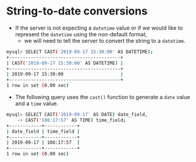 # String-to-date conversions

- If the server is not expecting a `datetime` value or if we would like to represent the `datetime` using the non-default format,
  - we will need to tell the server to convert the string to a `datetime`.

```bash
mysql> SELECT CAST('2019-09-17 15:30:00' AS DATETIME);
+-----------------------------------------+
| CAST('2019-09-17 15:30:00' AS DATETIME) |
+-----------------------------------------+
| 2019-09-17 15:30:00                     |
+-----------------------------------------+
1 row in set (0.00 sec)
```

- The following query uses the `cast()` function to generate a `date` value and a `time` value. 

```bash
mysql> SELECT CAST('2019-09-17' AS DATE) date_field,
    -> CAST('108:17:57' AS TIME) time_field;
+------------+------------+
| date_field | time_field |
+------------+------------+
| 2019-09-17 | 108:17:57  |
+------------+------------+
1 row in set (0.00 sec)
```



